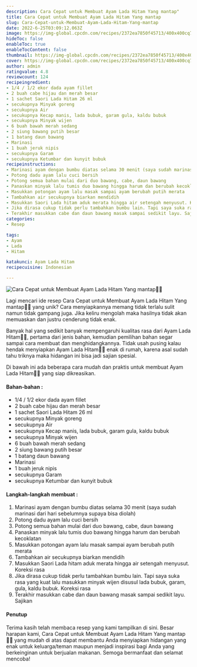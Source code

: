 ```yaml
---
description: Cara Cepat untuk Membuat Ayam Lada Hitam Yang mantap"
title: Cara Cepat untuk Membuat Ayam Lada Hitam Yang mantap
slug: Cara-Cepat-untuk-Membuat-Ayam-Lada-Hitam-Yang-mantap
date: 2022-6-25T03:09:12.063Z
image: https://img-global.cpcdn.com/recipes/2372ea7850f45713/400x400cq70/photo.jpg
hideToc: false
enableToc: true
enableTocContent: false
thumbnail: https://img-global.cpcdn.com/recipes/2372ea7850f45713/400x400cq70/photo.jpg
cover: https://img-global.cpcdn.com/recipes/2372ea7850f45713/400x400cq70/photo.jpg
author: admin
ratingvalue: 4.8
reviewcount: 124
recipeingredient:
- 1/4 / 1/2 ekor dada ayam fillet
- 2 buah cabe hijau dan merah besar
- 1 sachet Saori Lada Hitam 26 ml
- secukupnya Minyak goreng
- secukupnya Air
- secukupnya Kecap manis, lada bubuk, garam gula, kaldu bubuk
- secukupnya Minyak wijen
- 6 buah bawah merah sedang
- 2 siung bawang putih besar
- 1 batang daun bawang
- Marinasi
- 1 buah jeruk nipis
- secukupnya Garam
- secukupnya Ketumbar dan kunyit bubuk
recipeinstructions:
- Marinasi ayam dengan bumbu diatas selama 30 menit (saya sudah marinasi dari hari sebelumnya supaya bisa diolah)
- Potong dadu ayam lalu cuci bersih
- Potong semua bahan mulai dari duo bawang, cabe, daun bawang
- Panaskan minyak lalu tumis duo bawang hingga harum dan berubah kecoklatan
- Masukkan potongan ayam lalu masak sampai ayam berubah putih merata
- Tambahkan air secukupnya biarkan mendidih
- Masukkan Saori Lada hitam aduk merata hingga air setengah menyusut. Koreksi rasa
- Jika dirasa cukup tidak perlu tambahkan bumbu lain. Tapi saya suka rasa yang kuat lalu masukkan minyak wijen disusul lada bubuk, garam, gula, kaldu bubuk. Koreksi rasa
- Terakhir masukkan cabe dan daun bawang masak sampai sedikit layu. Sajikan
categories:
- Resep

tags:
- Ayam
- Lada
- Hitam

katakunci: Ayam Lada Hitam
recipecuisine: Indonesian

---
```


![Cara Cepat untuk Membuat Ayam Lada Hitam Yang mantap👩‍🍳](https://img-global.cpcdn.com/recipes/2372ea7850f45713/400x400cq70/photo.jpg)

Lagi mencari ide resep Cara Cepat untuk Membuat Ayam Lada Hitam Yang mantap👩‍🍳 yang unik? Cara menyiapkannya memang tidak terlalu sulit namun tidak gampang juga. Jika keliru mengolah maka hasilnya tidak akan memuaskan dan justru cenderung tidak enak.

Banyak hal yang sedikit banyak mempengaruhi kualitas rasa dari Ayam Lada Hitam👩‍🍳, pertama dari jenis bahan, kemudian pemilihan bahan segar sampai cara membuat dan menghidangkannya. Tidak usah pusing kalau hendak menyiapkan Ayam Lada Hitam👩‍🍳 enak di rumah, karena asal sudah tahu triknya maka hidangan ini bisa jadi sajian spesial.

Di bawah ini ada beberapa cara mudah dan praktis untuk membuat Ayam Lada Hitam👩‍🍳 yang siap dikreasikan.

<!--inarticleads1-->

#### Bahan-bahan :

- 1/4 / 1/2 ekor dada ayam fillet
- 2 buah cabe hijau dan merah besar
- 1 sachet Saori Lada Hitam 26 ml
- secukupnya Minyak goreng
- secukupnya Air
- secukupnya Kecap manis, lada bubuk, garam gula, kaldu bubuk
- secukupnya Minyak wijen
- 6 buah bawah merah sedang
- 2 siung bawang putih besar
- 1 batang daun bawang
- Marinasi
- 1 buah jeruk nipis
- secukupnya Garam
- secukupnya Ketumbar dan kunyit bubuk

<!--inarticleads2-->

#### Langkah-langkah membuat :

1. Marinasi ayam dengan bumbu diatas selama 30 menit (saya sudah marinasi dari hari sebelumnya supaya bisa diolah)
1. Potong dadu ayam lalu cuci bersih
1. Potong semua bahan mulai dari duo bawang, cabe, daun bawang
1. Panaskan minyak lalu tumis duo bawang hingga harum dan berubah kecoklatan
1. Masukkan potongan ayam lalu masak sampai ayam berubah putih merata
1. Tambahkan air secukupnya biarkan mendidih
1. Masukkan Saori Lada hitam aduk merata hingga air setengah menyusut. Koreksi rasa
1. Jika dirasa cukup tidak perlu tambahkan bumbu lain. Tapi saya suka rasa yang kuat lalu masukkan minyak wijen disusul lada bubuk, garam, gula, kaldu bubuk. Koreksi rasa
1. Terakhir masukkan cabe dan daun bawang masak sampai sedikit layu. Sajikan

#### Penutup

Terima kasih telah membaca resep yang kami tampilkan di sini. Besar harapan kami, Cara Cepat untuk Membuat Ayam Lada Hitam Yang mantap👩‍🍳 yang mudah di atas dapat membantu Anda menyiapkan hidangan yang enak untuk keluarga/teman maupun menjadi inspirasi bagi Anda yang berkeinginan untuk berjualan makanan. Semoga bermanfaat dan selamat mencoba!